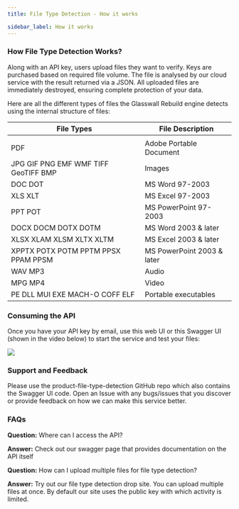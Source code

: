 ```yaml
---
title: File Type Detection - How it works

sidebar_label: How it works
---
```

### How File Type Detection Works?
Along with an API key, users upload files they want to verify. Keys are purchased based on required file volume. The file is analysed by our cloud service with the result returned via a JSON. All uploaded files are immediately destroyed, ensuring complete protection of your data.

Here are all the different types of files the Glasswall Rebuild engine detects using the internal structure of files:


| File Types |	File Description |
| -------       | ---------- |
|       |         |
| PDF           |	 Adobe Portable Document |
| JPG GIF PNG EMF WMF TIFF GeoTIFF BMP |	Images  |
| DOC DOT       |	MS Word 97-2003 |   
| XLS XLT       |	MS Excel 97-2003 |
| PPT POT       |	MS PowerPoint 97-2003 |
| DOCX DOCM DOTX DOTM |	MS Word 2003 & later |
| XLSX XLAM XLSM XLTX XLTM | MS Excel 2003 & later |
| XPPTX POTX POTM PPTM PPSX PPAM PPSM |	MS PowerPoint 2003 & later |
| WAV MP3   	| Audio |
| MPG MP4       | Video |
| PE DLL MUI EXE MACH-O COFF ELF |	Portable executables |

### Consuming the API
Once you have your API key by email, use this web UI or this Swagger UI (shown in the video below) to start the service and test your files:

[![](http://img.youtube.com/vi/pEvt85P7Y9Y/0.jpg)](http://www.youtube.com/watch?v=pEvt85P7Y9Y "")

### Support and Feedback
Please use the product-file-type-detection GitHub repo which also contains the Swagger UI code. Open an Issue with any bugs/issues that you discover or provide feedback on how we can make this service better.

### FAQs
**Question:** Where can I access the API?

**Answer:** Check out our swagger page that provides documentation on the API itself

**Question:** How can I upload multiple files for file type detection?

**Answer:** Try out our file type detection drop site. You can upload multiple files at once. By default our site uses the public key with which activity is limited.